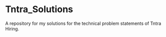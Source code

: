 # Tntra_Solutions
A repository for my solutions for the technical problem statements of Tntra Hiring.

